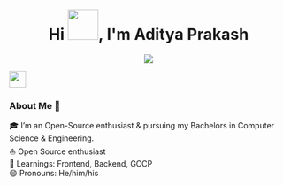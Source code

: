 <!-- Updating my readme for GitHub-->

<h1 align="center">Hi <img src="https://github.com/mitul3737/mitul3737/blob/main/Wave.gif" height="55px" width="55px">, I'm Aditya Prakash</h1>

<!-- Typing SVG by DenverCoder1 - https://github.com/DenverCoder1/readme-typing-svg -->
<p align="center">
<!--   <a href="https://github.com/DenverCoder1/readme-typing-svg"> -->
    <img src="https://readme-typing-svg.herokuapp.com?color=E22FE4&width=380&height=45&lines=Open-Source+Enthusiast;Learning+In+Public;Empowering+Others;Nice+To+Meet+You+...&center=true"></a>

</p>





<p align="left">
<a href="https://www.linkedin.com/in/aditya-prakash-195770224/" target="blank"><img align="center" src="https://github.com/mishmanners/MishManners/blob/master/socials/transparent-Linkedin-logo-icon.png" alt="" height="30" /></a>
</p>


### About Me 🚀
🎓 I’m an Open-Source enthusiast & pursuing my Bachelors in Computer Science & Engineering. </br>
⛵ Open Source enthusiast </br>
🌱 Learnings: Frontend, Backend, GCCP</br>
😄 Pronouns: He/him/his</br>


